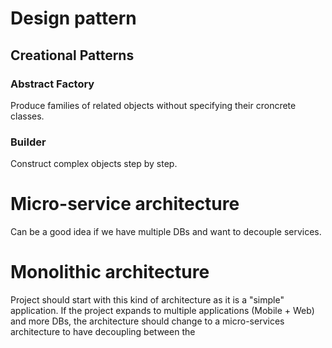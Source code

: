 # Design pattern

## Creational Patterns

### Abstract Factory

Produce families of related objects without specifying their croncrete classes.


### Builder

Construct complex objects step by step.




# Micro-service architecture

Can be a good idea if we have multiple DBs and want to decouple services.

# Monolithic architecture

Project should start with this kind of architecture as it is a "simple" application.
If the project expands to multiple applications (Mobile + Web) and more DBs, the architecture should change to a micro-services architecture to have decoupling between the 
